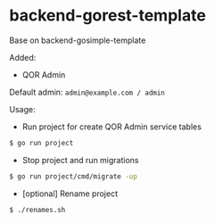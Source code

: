 # backend-gorest-template

Base on backend-gosimple-template

Added: 
- QOR Admin

Default admin: ```admin@example.com / admin```


Usage:

- Run project for create QOR Admin service tables
```bash
$ go run project
```

- Stop project and run migrations
```bash
$ go run project/cmd/migrate -up
```

- [optional] Rename project
```bash
$ ./renames.sh
```

